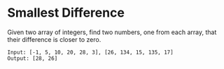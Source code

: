 # Smallest Difference

Given two array of integers, find two numbers, one from each array, that their difference is closer to zero.

```
Input: [-1, 5, 10, 20, 28, 3], [26, 134, 15, 135, 17] 
Output: [28, 26]
```
